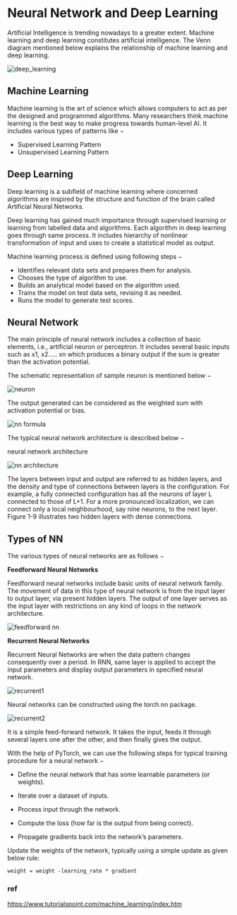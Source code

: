# Neural Network and Deep Learning

Artificial Intelligence is trending nowadays to a greater extent. Machine learning and deep learning constitutes artificial intelligence. The Venn diagram mentioned below explains the relationship of machine learning and deep learning.

![deep_learning](https://kevinli-webbertech.github.io/blog/images/ml/ml_deeplearning.png)

## Machine Learning

Machine learning is the art of science which allows computers to act as per the designed and programmed algorithms. Many researchers think machine learning is the best way to make progress towards human-level AI. It includes various types of patterns like −

* Supervised Learning Pattern
* Unsupervised Learning Pattern

## Deep Learning

Deep learning is a subfield of machine learning where concerned algorithms are inspired by the structure and function of the brain called Artificial Neural Networks.

Deep learning has gained much importance through supervised learning or learning from labelled data and algorithms. Each algorithm in deep learning goes through same process. It includes hierarchy of nonlinear transformation of input and uses to create a statistical model as output.

Machine learning process is defined using following steps −

* Identifies relevant data sets and prepares them for analysis.
* Chooses the type of algorithm to use.
* Builds an analytical model based on the algorithm used.
* Trains the model on test data sets, revising it as needed.
* Runs the model to generate test scores.

## Neural Network

The main principle of neural network includes a collection of basic elements, i.e., artificial neuron or perceptron. It includes several basic inputs such as x1, x2….. xn which produces a binary output if the sum is greater than the activation potential.

The schematic representation of sample neuron is mentioned below −

![neuron](https://kevinli-webbertech.github.io/blog/images/ml/neuron.png)

The output generated can be considered as the weighted sum with activation potential or bias.

![nn formula](https://kevinli-webbertech.github.io/blog/images/ml/nn_formula.png)

The typical neural network architecture is described below −

neural network architecture

![nn architecture](https://kevinli-webbertech.github.io/blog/images/ml/nn.png)

The layers between input and output are referred to as hidden layers, and the density and type of connections between layers is the configuration. For example, a fully connected configuration has all the neurons of layer L connected to those of L+1. For a more pronounced localization, we can connect only a local neighbourhood, say nine neurons, to the next layer. Figure 1-9 illustrates two hidden layers with dense connections.

## Types of NN

The various types of neural networks are as follows −

**Feedforward Neural Networks**

Feedforward neural networks include basic units of neural network family. The movement of data in this type of neural network is from the input layer to output layer, via present hidden layers. The output of one layer serves as the input layer with restrictions on any kind of loops in the network architecture.

![feedforward nn](https://kevinli-webbertech.github.io/blog/images/ml/feedforward_nn.png)

**Recurrent Neural Networks**

Recurrent Neural Networks are when the data pattern changes consequently over a period. In RNN, same layer is applied to accept the input parameters and display output parameters in specified neural network.

![recurrent1](https://kevinli-webbertech.github.io/blog/images/ml/recurrent_nn1.png)

Neural networks can be constructed using the torch.nn package.

![recurrent2](https://kevinli-webbertech.github.io/blog/images/ml/recurrent_nn2.png)

It is a simple feed-forward network. It takes the input, feeds it through several layers one after the other, and then finally gives the output.

With the help of PyTorch, we can use the following steps for typical training procedure for a neural network −

* Define the neural network that has some learnable parameters (or weights).

* Iterate over a dataset of inputs.

* Process input through the network.

* Compute the loss (how far is the output from being correct).

* Propagate gradients back into the network’s parameters.

Update the weights of the network, typically using a simple update as given below rule: 

`weight = weight -learning_rate * gradient`

### ref

https://www.tutorialspoint.com/machine_learning/index.htm
